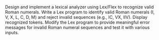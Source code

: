Design and implement a lexical analyzer using Lex/Flex to recognize valid Roman numerals. 
Write a Lex program to identify valid Roman numerals (I, V, X, L, C, D, M) and reject invalid sequences (e.g., IC, VX, IIV). Display recognized tokens.
Modify the Lex program to provide meaningful error messages for invalid Roman numeral sequences and test it with various inputs.

